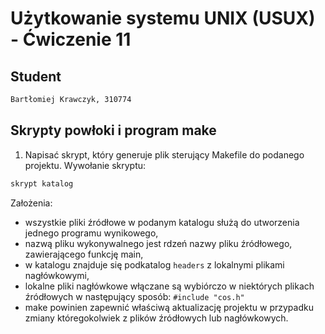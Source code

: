 # Użytkowanie systemu UNIX (USUX) - Ćwiczenie 11

## Student
```md
Bartłomiej Krawczyk, 310774
```

## Skrypty powłoki i program make

1. Napisać skrypt, który generuje plik sterujący Makefile do podanego projektu. Wywołanie skryptu:
```sh
skrypt katalog
```

Założenia:
- wszystkie pliki źródłowe w podanym katalogu służą do utworzenia jednego programu wynikowego,
- nazwą pliku wykonywalnego jest rdzeń nazwy pliku źródłowego, zawierającego funkcję main,
- w katalogu znajduje się podkatalog `headers` z lokalnymi plikami nagłówkowymi,
- lokalne pliki nagłówkowe włączane są wybiórczo w niektórych plikach źródłowych w następujący sposób: `#include "cos.h"`
- make powinien zapewnić właściwą aktualizację projektu w przypadku zmiany któregokolwiek z plików źródłowych lub nagłówkowych.
